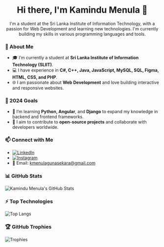 <h1 align="center">Hi there, I'm Kamindu Menula 👋</h1>
<p align="center">
  I'm a student at the Sri Lanka Institute of Information Technology, with a passion for Web Development and learning new technologies. I'm currently building my skills in various programming languages and tools.
</p>

### 💼 About Me
- 🎓 I’m currently a student at **Sri Lanka Institute of Information Technology (SLIIT)**.
- 💻 I have experience in **C#, C++, Java, JavaScript, MySQL, SQL, Figma, HTML, CSS, and PHP**.
- 🌐 I am passionate about **Web Development** and love building interactive and responsive websites.

### 🎯 2024 Goals
- 🌱 I’m learning **Python, Angular**, and **Django** to expand my knowledge in backend and frontend frameworks.
- 🤝 I aim to contribute to **open-source projects** and collaborate with developers worldwide.

### 📫 Connect with Me
- [![LinkedIn](https://img.shields.io/badge/-LinkedIn-blue)](https://www.linkedin.com/in/kamindumenula/)
- [![Instagram](https://img.shields.io/badge/-Instagram-E4405F)](https://www.instagram.com/kamindu_menula)
- 📧 Email: [kmenulagunasekara@gmail.com](mailto:kmenulagunasekara@gmail.com)

### 📊 GitHub Stats
![Kamindu Menula's GitHub Stats](https://github-readme-stats.vercel.app/api?username=[Kamindumenula]&show_icons=true&theme=radical)

### ⚡ Top Technologies
![Top Langs](https://github-readme-stats.vercel.app/api/top-langs/?username=[Kamindumenula]&layout=compact&theme=radical)

### 🏆 GitHub Trophies
![Trophies](https://github-profile-trophy.vercel.app/?username=[Kamindumenula]&theme=radical&no-frame=true&no-bg=true&margin-w=4)

